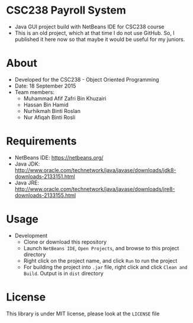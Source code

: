 # CSC238 Payroll System
- Java GUI project build with NetBeans IDE for CSC238 course
- This is an old project, which at that time I do not use GitHub. So, I published it here now so that maybe it would be useful for my juniors.

# About
- Developed for the CSC238 - Object Oriented Programming
- Date: 18 September 2015
- Team members:
	- Muhammad Afif Zafri Bin Khuzairi
	- Hassan Bin Hamid
	- Nurhikmah Binti Roslan
	- Nur Afiqah Binti Rosli

# Requirements
- NetBeans IDE: https://netbeans.org/
- Java JDK: http://www.oracle.com/technetwork/java/javase/downloads/jdk8-downloads-2133151.html
- Java JRE: http://www.oracle.com/technetwork/java/javase/downloads/jre8-downloads-2133155.html

# Usage
- Development
	- Clone or download this repository
	- Launch ```NetBeans IDE```, ```Open Projects```, and browse to this project directory
	- Right click on the project name, and click ```Run``` to run the project
	- For building the project into ```.jar``` file, right click and click ```Clean and Build```. Output is in ```dist``` directory

# License
This library is under MIT license, please look at the ```LICENSE``` file